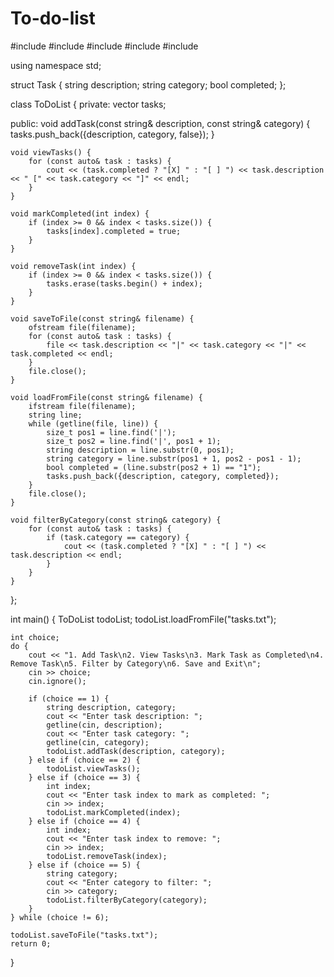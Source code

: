 # To-do-list

#include <iostream>
#include <vector>
#include <fstream>
#include <string>
#include <algorithm>

using namespace std;

struct Task {
    string description;
    string category;
    bool completed;
};

class ToDoList {
private:
    vector<Task> tasks;

public:
    void addTask(const string& description, const string& category) {
        tasks.push_back({description, category, false});
    }

    void viewTasks() {
        for (const auto& task : tasks) {
            cout << (task.completed ? "[X] " : "[ ] ") << task.description << " [" << task.category << "]" << endl;
        }
    }

    void markCompleted(int index) {
        if (index >= 0 && index < tasks.size()) {
            tasks[index].completed = true;
        }
    }

    void removeTask(int index) {
        if (index >= 0 && index < tasks.size()) {
            tasks.erase(tasks.begin() + index);
        }
    }

    void saveToFile(const string& filename) {
        ofstream file(filename);
        for (const auto& task : tasks) {
            file << task.description << "|" << task.category << "|" << task.completed << endl;
        }
        file.close();
    }

    void loadFromFile(const string& filename) {
        ifstream file(filename);
        string line;
        while (getline(file, line)) {
            size_t pos1 = line.find('|');
            size_t pos2 = line.find('|', pos1 + 1);
            string description = line.substr(0, pos1);
            string category = line.substr(pos1 + 1, pos2 - pos1 - 1);
            bool completed = (line.substr(pos2 + 1) == "1");
            tasks.push_back({description, category, completed});
        }
        file.close();
    }

    void filterByCategory(const string& category) {
        for (const auto& task : tasks) {
            if (task.category == category) {
                cout << (task.completed ? "[X] " : "[ ] ") << task.description << endl;
            }
        }
    }
};

int main() {
    ToDoList todoList;
    todoList.loadFromFile("tasks.txt");

    int choice;
    do {
        cout << "1. Add Task\n2. View Tasks\n3. Mark Task as Completed\n4. Remove Task\n5. Filter by Category\n6. Save and Exit\n";
        cin >> choice;
        cin.ignore();

        if (choice == 1) {
            string description, category;
            cout << "Enter task description: ";
            getline(cin, description);
            cout << "Enter task category: ";
            getline(cin, category);
            todoList.addTask(description, category);
        } else if (choice == 2) {
            todoList.viewTasks();
        } else if (choice == 3) {
            int index;
            cout << "Enter task index to mark as completed: ";
            cin >> index;
            todoList.markCompleted(index);
        } else if (choice == 4) {
            int index;
            cout << "Enter task index to remove: ";
            cin >> index;
            todoList.removeTask(index);
        } else if (choice == 5) {
            string category;
            cout << "Enter category to filter: ";
            cin >> category;
            todoList.filterByCategory(category);
        }
    } while (choice != 6);

    todoList.saveToFile("tasks.txt");
    return 0;
}
